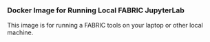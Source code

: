### Docker Image for Running Local FABRIC JupyterLab

This image is for running a FABRIC tools on your laptop or other local machine.


